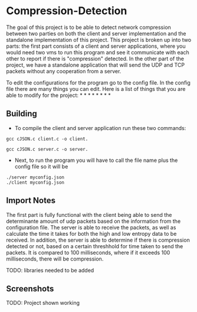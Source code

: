 # Compression-Detection

The goal of this project is to be able to detect network compression between two parties on both the client and server implementation and the standalone implementation of this project. This project is broken up into two parts: the first part consists of a client and server applications, where you would need two vms to run this program and see it communicate with each other to report if there is "compression" detected. In the other part of the project, we have a standalone application that will send the UDP and TCP packets without any cooperation from a server.

To edit the configurations for the program go to the config file. In the config file there are many things you can edit. Here is a list of things that you are able to modify for the project:
*
*
*
*
*
*
*
*


## Building

* To compile the client and server application run these two commands:

```
gcc cJSON.c client.c -o client.
 
gcc cJSON.c server.c -o server.
```
 
 * Next, to run the program you will have to call the file name plus the config file so it will be
```
./server myconfig.json
./client myconfig.json
```


## Import Notes
The first part is fully functional with the client being able to send the determinante amount of udp packets based on the information from the configuration file. The server is able to receive the packets, as well as calculate the time it takes for both the high and low entropy data to be received. In addition, the server is able to determine if there is compression detected or not, based on a certain threshhold for time taken to send the packets. It is compared to 100 milliseconds, where if it exceeds 100 milliseconds, there will be compression.

TODO: libraries needed to be added

## Screenshots

TODO: Project shown working
